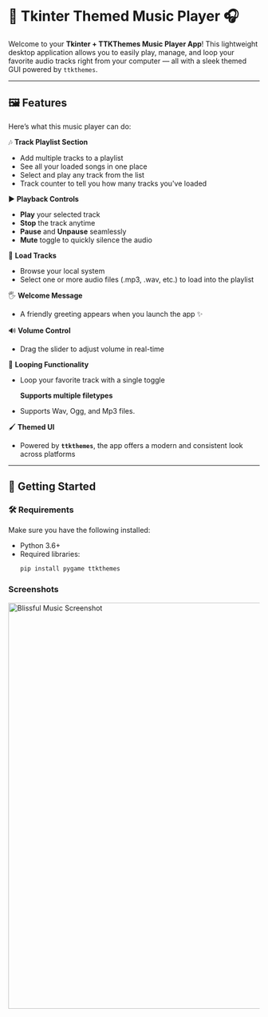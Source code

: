 # 🎵 Tkinter Themed Music Player 🎧

Welcome to your **Tkinter + TTKThemes Music Player App**! This lightweight desktop application allows you to easily play, manage, and loop your favorite audio tracks right from your computer — all with a sleek themed GUI powered by `ttkthemes`.

---

## 🖼️ Features

Here’s what this music player can do:

🎶 **Track Playlist Section**  
- Add multiple tracks to a playlist  
- See all your loaded songs in one place  
- Select and play any track from the list
- Track counter to tell you how many tracks you've loaded

▶️ **Playback Controls**  
- **Play** your selected track  
- **Stop** the track anytime  
- **Pause** and **Unpause** seamlessly  
- **Mute** toggle to quickly silence the audio

📂 **Load Tracks**  
- Browse your local system  
- Select one or more audio files (.mp3, .wav, etc.) to load into the playlist

🖐️ **Welcome Message**  
- A friendly greeting appears when you launch the app ✨

🔊 **Volume Control**  
- Drag the slider to adjust volume in real-time

🔁 **Looping Functionality**

- Loop your favorite track with a single toggle

  **Supports multiple filetypes**
- Supports Wav, Ogg, and Mp3 files.

🖌️ **Themed UI**  
- Powered by **`ttkthemes`**, the app offers a modern and consistent look across platforms  

---

## 🚀 Getting Started

### 🛠️ Requirements

Make sure you have the following installed:

- Python 3.6+
- Required libraries:
  ```bash
  pip install pygame ttkthemes

### Screenshots

<img width="1271" height="812" alt="Blissful Music Screenshot" src="https://github.com/user-attachments/assets/4ea15bf8-c797-4998-9169-2f9999853eb6" />

